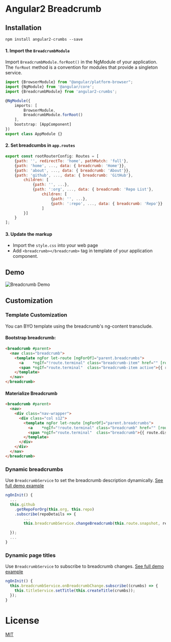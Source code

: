 # Angular2 Breadcrumb

## Installation

```shell
npm install angular2-crumbs --save
```

#### 1. Import the `BreadcrumbModule`
Import `BreadcrumbModule.forRoot()` in the NgModule of your application. 
The `forRoot` method is a convention for modules that provide a singleton service.

```typescript
import {BrowserModule} from "@angular/platform-browser";
import {NgModule} from '@angular/core';
import {BreadcrumbModule} from 'angular2-crumbs';

@NgModule({
    imports: [
        BrowserModule,
        BreadcrumbModule.forRoot()
    ],
    bootstrap: [AppComponent]
})
export class AppModule {}
```

#### 2. Set breadcumbs in `app.routes`
```javascript
export const rootRouterConfig: Routes = [  
    {path: '', redirectTo: 'home', pathMatch: 'full'},  
    {path: 'home', ..., data: { breadcrumb: 'Home'}},  
    {path: 'about', ..., data: { breadcrumb: 'About'}},  
    {path: 'github', ..., data: { breadcrumb: 'GitHub'},  
        children: [  
            {path: '', ...},  
            {path: ':org', ..., data: { breadcrumb: 'Repo List'},  
                children: [  
                    {path: '', ...},  
                    {path: ':repo', ..., data: { breadcrumb: 'Repo'}}  
                ]  
        }]  
    }  
];
```

#### 3. Update the markup
- Import the `style.css` into your web page
- Add `<breadcrumb></breadcrumb>` tag in template of your application component.

## Demo

![Breadcrumb Demo](http://i.imgur.com/CTDwBUK.png)

## Customization

### Template Customization

You can BYO template using the breadcrumb's ng-content transclude. 

#### Bootstrap breadcrumb:

```html 
<breadcrumb #parent>
  <nav class="breadcrumb">
    <template ngFor let-route [ngForOf]="parent.breadcrumbs">
      <a    *ngIf="!route.terminal" class="breadcrumb-item" href="" [routerLink]="[route.url]">{{ route.displayName }}</a>
      <span *ngIf="route.terminal"  class="breadcrumb-item active">{{ route.displayName }}</span>
    </template>
  </nav>
</breadcrumb>
```

#### Materialize Breadcrumb

```html
<breadcrumb #parent>
  <nav>
    <div class="nav-wrapper">
      <div class="col s12">
        <template ngFor let-route [ngForOf]="parent.breadcrumbs">
          <a    *ngIf="!route.terminal" class="breadcrumb" href="" [routerLink]="[route.url]">{{ route.displayName }}</a>
          <span *ngIf="route.terminal"  class="breadcrumb">{{ route.displayName }}</span>
        </template>
      </div>
    </div>
  </nav>
</breadcrumb>
```

### Dynamic breadcrumbs 

Use `BreadcrumbService` to set the breadcrumb description dynamically. [See full demo example](https://github.com/emilol/angular2-crumbs/blob/master/demo/src/app/github/repo-detail/repo-detail.component.ts)

```typescript
ngOnInit() {
  ...      
  this.github
    .getRepoForOrg(this.org, this.repo)
    .subscribe(repoDetails => {
        ...
        this.breadcrumbService.changeBreadcrumb(this.route.snapshot, repoDetails.name);

  });
  ...
}
```

### Dynamic page titles

Use `BreadcrumbService` to subscribe to breadcrumb changes. [See full demo example](https://github.com/emilol/angular2-crumbs/blob/master/demo/src/app/app.component.ts)

```typescript
ngOnInit() {
  this.breadcrumbService.onBreadcrumbChange.subscribe((crumbs) => {
    this.titleService.setTitle(this.createTitle(crumbs));
  });
}
```

# License
 [MIT](/LICENSE)